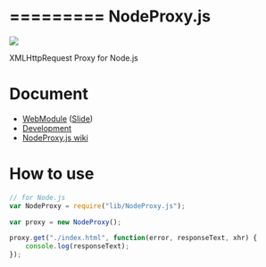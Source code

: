 =========
NodeProxy.js
=========

![](https://travis-ci.org/uupaa/NodeProxy.js.png)

XMLHttpRequest Proxy for Node.js

# Document

- [WebModule](https://github.com/uupaa/WebModule) ([Slide](http://uupaa.github.io/Slide/slide/WebModule/index.html))
- [Development](https://github.com/uupaa/WebModule/wiki/Development)
- [NodeProxy.js wiki](https://github.com/uupaa/NodeProxy.js/wiki/NodeProxy)


# How to use

```js
// for Node.js
var NodeProxy = require("lib/NodeProxy.js");

var proxy = new NodeProxy();

proxy.get("./index.html", function(error, responseText, xhr) {
    console.log(responseText);
});
```
